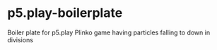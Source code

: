 # p5.play-boilerplate
Boiler plate for p5.play
Plinko game having particles falling to down in divisions 
